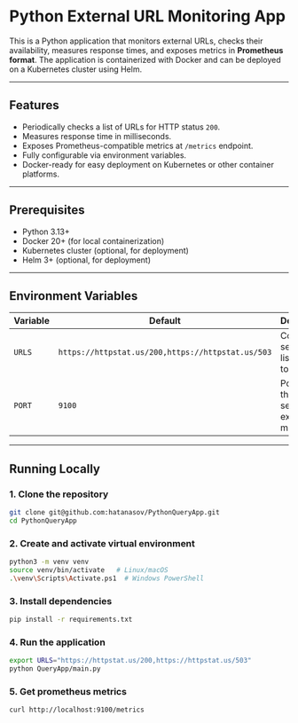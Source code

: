 # Python External URL Monitoring App

This is a Python application that monitors external URLs, checks their availability, measures response times, and exposes metrics in **Prometheus format**. The application is containerized with Docker and can be deployed on a Kubernetes cluster using Helm.

---

## Features

- Periodically checks a list of URLs for HTTP status `200`.  
- Measures response time in milliseconds.  
- Exposes Prometheus-compatible metrics at `/metrics` endpoint.  
- Fully configurable via environment variables.  
- Docker-ready for easy deployment on Kubernetes or other container platforms.

---

## Prerequisites

- Python 3.13+  
- Docker 20+ (for local containerization)  
- Kubernetes cluster (optional, for deployment)  
- Helm 3+ (optional, for deployment)  

---

## Environment Variables

| Variable | Default                                           | Description |
|----------|---------------------------------------------------|-------------|
| `URLS`  | `https://httpstat.us/200,https://httpstat.us/503` | Comma-separated list of URLs to monitor |
| `PORT`  | `9100`                                            | Port where the HTTP server exposes metrics |

---

## Running Locally

### 1. Clone the repository

```bash
git clone git@github.com:hatanasov/PythonQueryApp.git
cd PythonQueryApp
```

### 2. Create and activate virtual environment
```bash
python3 -m venv venv
source venv/bin/activate   # Linux/macOS
.\venv\Scripts\Activate.ps1  # Windows PowerShell
```

### 3. Install dependencies

```bash
pip install -r requirements.txt
```
### 4. Run the application

```bash
export URLS="https://httpstat.us/200,https://httpstat.us/503"
python QueryApp/main.py
```

### 5. Get prometheus metrics

```commandline
curl http://localhost:9100/metrics
```

